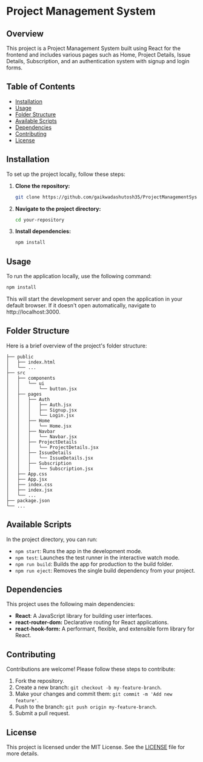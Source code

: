 # Project Management System

## Overview

This project is a Project Management System built using React for the frontend and includes various pages such as Home, Project Details, Issue Details, Subscription, and an authentication system with signup and login forms.

## Table of Contents

- [Installation](#installation)
- [Usage](#usage)
- [Folder Structure](#folder-structure)
- [Available Scripts](#available-scripts)
- [Dependencies](#dependencies)
- [Contributing](#contributing)
- [License](#license)
  
## Installation

To set up the project locally, follow these steps:

1. **Clone the repository:**

   ```bash
   git clone https://github.com/gaikwadashutosh35/ProjectManagementSystem.git
   ```

   
2. **Navigate to the project directory:**
   
   ```bash
   cd your-repository
   ````

4. **Install dependencies:**
 
    ```bash
    npm install
   ```
## Usage
To run the application locally, use the following command:

   ```bash
   npm install
   ```
This will start the development server and open the application in your default browser. If it doesn't open automatically, navigate to http://localhost:3000.

## Folder Structure
Here is a brief overview of the project's folder structure:
```
├── public
│   ├── index.html
│   └── ...
├── src
│   ├── components
│   │   └── ui
│   │       └── button.jsx
│   ├── pages
│   │   ├── Auth
│   │   │   ├── Auth.jsx
│   │   │   ├── Signup.jsx
│   │   │   └── Login.jsx
│   │   ├── Home
│   │   │   └── Home.jsx
│   │   ├── Navbar
│   │   │   └── Navbar.jsx
│   │   ├── ProjectDetails
│   │   │   └── ProjectDetails.jsx
│   │   ├── IssueDetails
│   │   │   └── IssueDetails.jsx
│   │   ├── Subscription
│   │   │   └── Subscription.jsx
│   ├── App.css
│   ├── App.jsx
│   ├── index.css
│   ├── index.jsx
│   └── ...
├── package.json
└── ...
````

## Available Scripts

In the project directory, you can run:

- `npm start`: Runs the app in the development mode.
- `npm test`: Launches the test runner in the interactive watch mode.
- `npm run build`: Builds the app for production to the build folder.
- `npm run eject`: Removes the single build dependency from your project. 


## Dependencies

This project uses the following main dependencies:

- **React**: A JavaScript library for building user interfaces.
- **react-router-dom:** Declarative routing for React applications.
- **react-hook-form:** A performant, flexible, and extensible form library for React.


## Contributing

Contributions are welcome! Please follow these steps to contribute:

1. Fork the repository.
2. Create a new branch: `git checkout -b my-feature-branch`.
3. Make your changes and commit them: `git commit -m 'Add new feature'`.
4. Push to the branch: `git push origin my-feature-branch`.
5. Submit a pull request.

## License

This project is licensed under the MIT License. See the [LICENSE](../LICENSE) file for more details.
